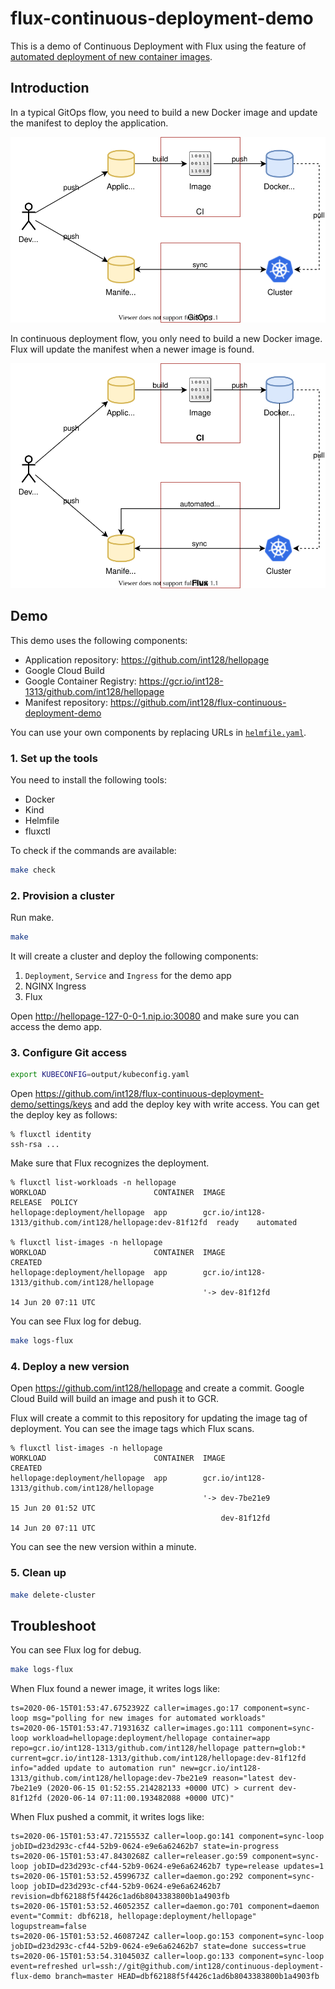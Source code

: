 # flux-continuous-deployment-demo

This is a demo of Continuous Deployment with Flux using the feature of [automated deployment of new container images](https://docs.fluxcd.io/en/stable/references/automated-image-update.html).


## Introduction

In a typical GitOps flow, you need to build a new Docker image and update the manifest to deploy the application.

![gitops-basic-flow.svg](gitops-basic-flow.svg)

In continuous deployment flow, you only need to build a new Docker image. Flux will update the manifest when a newer image is found.

![gitops-continuous-deployment-flow.svg](gitops-continuous-deployment-flow.svg)


## Demo

This demo uses the following components:

- Application repository: https://github.com/int128/hellopage
- Google Cloud Build
- Google Container Registry: https://gcr.io/int128-1313/github.com/int128/hellopage
- Manifest repository: https://github.com/int128/flux-continuous-deployment-demo

You can use your own components by replacing URLs in [`helmfile.yaml`](helmfile.yaml).


### 1. Set up the tools

You need to install the following tools:

- Docker
- Kind
- Helmfile
- fluxctl

To check if the commands are available:

```sh
make check
```

### 2. Provision a cluster

Run make.

```sh
make
```

It will create a cluster and deploy the following components:

1. `Deployment`, `Service` and `Ingress` for the demo app
1. NGINX Ingress
1. Flux

Open http://hellopage-127-0-0-1.nip.io:30080 and make sure you can access the demo app.

### 3. Configure Git access

```sh
export KUBECONFIG=output/kubeconfig.yaml
```

Open https://github.com/int128/flux-continuous-deployment-demo/settings/keys and add the deploy key with write access.
You can get the deploy key as follows:

```console
% fluxctl identity
ssh-rsa ...
```

Make sure that Flux recognizes the deployment.

```console
% fluxctl list-workloads -n hellopage
WORKLOAD                        CONTAINER  IMAGE                                                       RELEASE  POLICY
hellopage:deployment/hellopage  app        gcr.io/int128-1313/github.com/int128/hellopage:dev-81f12fd  ready    automated

% fluxctl list-images -n hellopage
WORKLOAD                        CONTAINER  IMAGE                                           CREATED
hellopage:deployment/hellopage  app        gcr.io/int128-1313/github.com/int128/hellopage
                                           '-> dev-81f12fd                                 14 Jun 20 07:11 UTC
```

You can see Flux log for debug.

```sh
make logs-flux
```

### 4. Deploy a new version

Open https://github.com/int128/hellopage and create a commit.
Google Cloud Build will build an image and push it to GCR.

Flux will create a commit to this repository for updating the image tag of deployment.
You can see the image tags which Flux scans.

```console
% fluxctl list-images -n hellopage
WORKLOAD                        CONTAINER  IMAGE                                           CREATED
hellopage:deployment/hellopage  app        gcr.io/int128-1313/github.com/int128/hellopage
                                           '-> dev-7be21e9                                 15 Jun 20 01:52 UTC
                                               dev-81f12fd                                 14 Jun 20 07:11 UTC
```

You can see the new version within a minute.

### 5. Clean up

```sh
make delete-cluster
```


## Troubleshoot

You can see Flux log for debug.

```sh
make logs-flux
```

When Flux found a newer image, it writes logs like:

```
ts=2020-06-15T01:53:47.6752392Z caller=images.go:17 component=sync-loop msg="polling for new images for automated workloads"
ts=2020-06-15T01:53:47.7193163Z caller=images.go:111 component=sync-loop workload=hellopage:deployment/hellopage container=app repo=gcr.io/int128-1313/github.com/int128/hellopage pattern=glob:* current=gcr.io/int128-1313/github.com/int128/hellopage:dev-81f12fd info="added update to automation run" new=gcr.io/int128-1313/github.com/int128/hellopage:dev-7be21e9 reason="latest dev-7be21e9 (2020-06-15 01:52:55.214282133 +0000 UTC) > current dev-81f12fd (2020-06-14 07:11:00.193482088 +0000 UTC)"
```

When Flux pushed a commit, it writes logs like:

```
ts=2020-06-15T01:53:47.7215553Z caller=loop.go:141 component=sync-loop jobID=d23d293c-cf44-52b9-0624-e9e6a62462b7 state=in-progress
ts=2020-06-15T01:53:47.8430268Z caller=releaser.go:59 component=sync-loop jobID=d23d293c-cf44-52b9-0624-e9e6a62462b7 type=release updates=1
ts=2020-06-15T01:53:52.4599673Z caller=daemon.go:292 component=sync-loop jobID=d23d293c-cf44-52b9-0624-e9e6a62462b7 revision=dbf62188f5f4426c1ad6b8043383800b1a4903fb
ts=2020-06-15T01:53:52.4605235Z caller=daemon.go:701 component=daemon event="Commit: dbf6218, hellopage:deployment/hellopage" logupstream=false
ts=2020-06-15T01:53:52.4608724Z caller=loop.go:153 component=sync-loop jobID=d23d293c-cf44-52b9-0624-e9e6a62462b7 state=done success=true
ts=2020-06-15T01:53:54.3104503Z caller=loop.go:133 component=sync-loop event=refreshed url=ssh://git@github.com/int128/continuous-deployment-flux-demo branch=master HEAD=dbf62188f5f4426c1ad6b8043383800b1a4903fb
```
